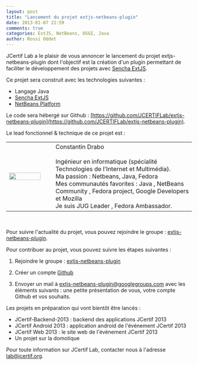 ```yaml
---
layout: post
title: "Lancement du projet extjs-netbeans-plugin"
date: 2013-01-07 22:59
comments: true
categories: ExtJS, NetBeans, OSGI, Java
author: Rossi Oddet
---
```

JCertif Lab a le plaisir de vous annoncer le lancement du projet extjs-netbeans-plugin dont l'objectif est la création d'un plugin permettant de faciliter le développement des projets avec [Sencha ExtJS](http://www.sencha.com/products/extjs).

Ce projet sera construit avec les technologies suivantes :

*	Langage Java
*	[Sencha ExtJS](http://www.sencha.com/products/extjs)
*	[NetBeans Platform](http://netbeans.org/features/platform/)

Le code sera hébergé sur Github : [https://github.com/JCERTIFLab/extjs-netbeans-plugin](https://github.com/JCERTIFLab/extjs-netbeans-plugin).

Le lead fonctionnel & technique de ce projet est : 

<table>
	<tr>
		<td width="20%"><img src="{{ root_url }}/images/constantin_drabo.jpg" width="100%"/></td>
		<td width="5%"></td>
		<td width="75%">Constantin Drabo<br/><br/>Ingénieur en informatique (spécialité Technologies de l'Internet et Multimédia).<br/>
Ma passion : Netbeans, Java, Fedora<br/>
Mes communautés favorites : Java , NetBeans Community , Fedora project, Google Developers et Mozilla<br/>
Je suis JUG Leader , Fedora Ambassador.</td>
	</tr>
</table>
<br/>

Pour suivre l'actualité du projet, vous pouvez rejoindre le groupe : [extjs-netbeans-plugin](https://groups.google.com/forum/?fromgroups#!forum/extjs-netbeans-plugin).

Pour contribuer au projet, vous pouvez suivre les étapes suivantes :

1. Rejoindre le groupe : [extjs-netbeans-plugin](https://groups.google.com/forum/?fromgroups#!forum/extjs-netbeans-plugin)

2. Créer un compte [Github](https://github.com/)

3. Envoyer un mail à extjs-netbeans-plugin@googlegroups.com avec les éléments suivants : une petite présentation de vous, votre compte Github et vos souhaits.

Les projets en préparation qui vont bientôt être lancés :

*	JCertif-Backend-2013 : backend des applications JCertif 2013
*	JCertif Android 2013 : application android de l'événement JCertif 2013
*	JCertif Web 2013 : le site web de l'événement JCertif 2013
*	Un projet sur la domotique

Pour toute information sur JCertif Lab, contacter nous à l'adresse lab@jcertif.org.




